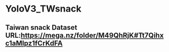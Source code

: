 # YoloV3_TWsnack

Taiwan snack Dataset URL:https://mega.nz/folder/M49QhRjK#Tt7Qihxc1aMIpz1fCrKdFA
-------------------

